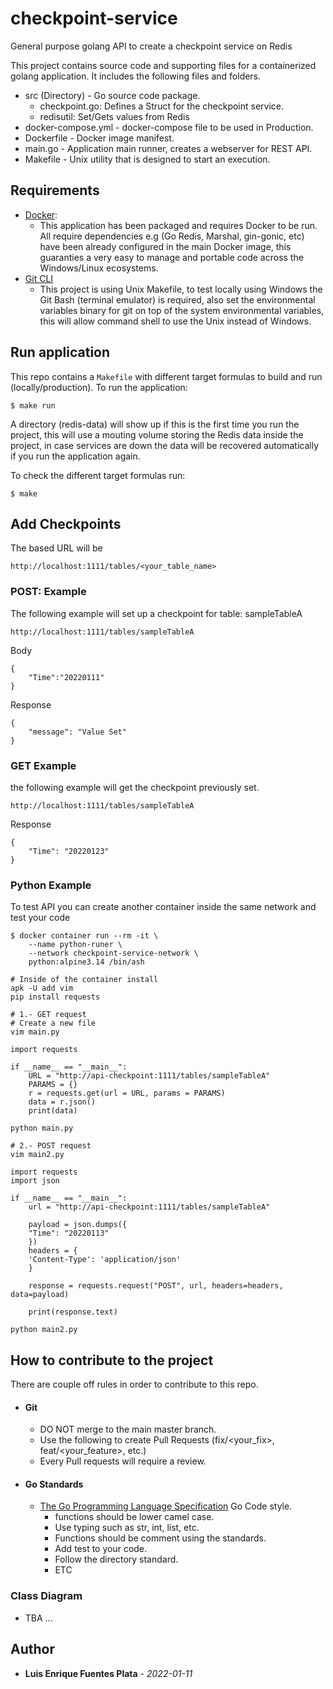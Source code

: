 # checkpoint-service
General purpose golang API to create a checkpoint service on Redis

This project contains source code and supporting files for a containerized
golang application. It includes the following files and folders.

- src (Directory) - Go source code package.
    - checkpoint.go: Defines a Struct for the checkpoint service.
    - redisutil: Set/Gets values from Redis
- docker-compose.yml - docker-compose file to be used in Production.
- Dockerfile - Docker image manifest.
- main.go - Application main runner, creates a webserver for REST API.
- Makefile - Unix utility that is designed to start an execution.

## Requirements
* [Docker](https://hub.docker.com/search/?type=edition&offering=community):
    * This application has been packaged and requires Docker to be run. All require dependencies
      e.g (Go Redis, Marshal, gin-gonic, etc) have been already configured in the main Docker
      image, this guaranties a very easy to manage and portable code across the Windows/Linux ecosystems.
* [Git CLI](https://git-scm.com/)
    * This project is using Unix Makefile, to test locally using Windows the Git Bash
      (terminal emulator) is required, also set the environmental variables binary
      for git on top of the system environmental variables, this will allow command shell
      to use the Unix instead of Windows.

## Run application
This repo contains a `Makefile` with different target formulas to build and run (locally/production).
To run the application:
```
$ make run
```
A directory (redis-data) will show up if this is the first time you run the project, this will use a mouting
volume storing the Redis data inside the project, in case services are down the data will be 
recovered automatically if you run the application again.

To check the different target formulas run:
```
$ make
```
## Add Checkpoints
The based URL will be
```
http://localhost:1111/tables/<your_table_name>
```

### POST: Example
The following example will set up a checkpoint for table: sampleTableA
```
http://localhost:1111/tables/sampleTableA
```
Body
```
{
    "Time":"20220111"
}
```
Response
```
{
    "message": "Value Set"
}
```

### GET Example
the following example will get the checkpoint previously set.
```
http://localhost:1111/tables/sampleTableA
```
Response
```
{
    "Time": "20220123"
}
```

### Python Example
To test API you can create another container inside the same network and test your code
```
$ docker container run --rm -it \
    --name python-runer \
    --network checkpoint-service-network \
    python:alpine3.14 /bin/ash

# Inside of the container install
apk -U add vim
pip install requests

# 1.- GET request
# Create a new file
vim main.py

import requests

if __name__ == "__main__":
    URL = "http://api-checkpoint:1111/tables/sampleTableA"
    PARAMS = {}
    r = requests.get(url = URL, params = PARAMS)
    data = r.json()
    print(data)

python main.py

# 2.- POST request
vim main2.py

import requests
import json

if __name__ == "__main__":
    url = "http://api-checkpoint:1111/tables/sampleTableA"

    payload = json.dumps({
    "Time": "20220113"
    })
    headers = {
    'Content-Type': 'application/json'
    }

    response = requests.request("POST", url, headers=headers, data=payload)

    print(response.text)

python main2.py
```

## How to contribute to the project
There are couple off rules in order to contribute to this repo.
* #### Git
    * DO NOT merge to the main master branch.
    * Use the following to create Pull Requests (fix/<your_fix>, feat/<your_feature>, etc.)
    * Every Pull requests will require a review.
* #### Go Standards
    * [The Go Programming Language Specification](https://docs.gitlab.com/ee/development/go_guide/) Go Code style.
        * functions should be lower camel case.
        * Use typing such as str, int, list, etc.
        * Functions should be comment using the standards.
        * Add test to your code.
        * Follow the directory standard.
        * ETC

### Class Diagram
* TBA ...

## Author
* **Luis Enrique Fuentes Plata** - *2022-01-11*
